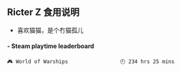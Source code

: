 ## Ricter Z 食用说明
- 喜欢猫猫，是个冇猫孤儿

<!-- steam-box start -->
#### - Steam playtime leaderboard
```text
🎮 World of Warships                 🕘 234 hrs 25 mins
```
<!-- Powered by https://github.com/YouEclipse/steam-box . -->
<!-- steam-box end -->
